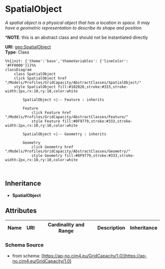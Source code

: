 # SpatialObject

_A spatial object is a physical object that has a location in space. It may have a geometric representation to describe its shape and position._

*__NOTE__: this is an abstract class and should not be instantiated directly

**URI**: [geo:SpatialObject](http://www.opengis.net/ont/geosparql#SpatialObject)<br />
**Type**: Class

```mermaid
%%{init: {'theme':'base','themeVariables': {'lineColor': '#FF0000'}}}%%
classDiagram
    class SpatialObject
    click SpatialObject href "/Models/Profiles/GridCapacity/AbstractClasses/SpatialObject/"
    style SpatialObject fill:#102820,stroke:#333,stroke-width:2px,rx:10,ry:10,color:white

        SpatialObject <|-- Feature : inherits

        Feature
            click Feature href "/Models/Profiles/GridCapacity/AbstractClasses/Feature/"
            style Feature fill:#8F9779,stroke:#333,stroke-width:2px,rx:10,ry:10,color:white

        SpatialObject <|-- Geometry : inherits

        Geometry
            click Geometry href "/Models/Profiles/GridCapacity/AbstractClasses/Geometry/"
            style Geometry fill:#8F9779,stroke:#333,stroke-width:2px,rx:10,ry:10,color:white



```

## Inheritance
* **SpatialObject**

## Attributes
| Name | URI | Cardinality and Range | Description | Inheritance |
| ---  | --- | --- | --- | --- |

### Schema Source
* from schema: [https://ap-no.cim4.eu/GridCapacity/1.0](https://ap-no.cim4.eu/GridCapacity/1.0)
